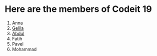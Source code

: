 # Here are the members of  Codeit 19 

1. [Anna](anna.md)
2. [Gelila](gelila.md)
3. [Abdul](abdul.md)
4. Fatih
5. Pavel
6. Mohammad
